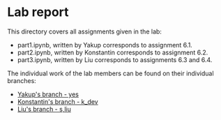 # Lab report

This directory covers all assignments given in the lab:

 - part1.ipynb, written by Yakup corresponds to assignment 6.1.
 - part2.ipynb, written by Konstantin corresponds to assignment 6.2.
 - part3.ipynb, written by Liu corresponds to assignments 6.3 and 6.4.

The individual work of the lab members can be found on their individual branches:

 - [Yakup's branch - yes](https://github.com/AI-Lab-Team3-LMU-SS24/grf_lab/tree/yes "Yakup's branch")
 - [Konstantin's branch - k_dev](https://github.com/AI-Lab-Team3-LMU-SS24/grf_lab/tree/k_dev "Konstantin's branch")
 - [Liu's branch - s,liu](https://github.com/AI-Lab-Team3-LMU-SS24/grf_lab/tree/s%2Cliu "Liu's branch")

